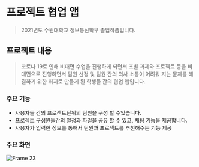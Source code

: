 # 프로젝트 협업 앱
> 2021년도 수원대학교 정보통신학부 졸업작품입니다.
  

## 프로젝트 내용

> 코로나 19로 인해 비대면 수업을 진행하게 되면서 
> 조별 과제와 프로젝트 등을 비대면으로 진행하면서
>  팀원 선정 및 팀원 간의 의사 소통이 어려워 지는 문제를 해결하기 위한 취지로 만들게 된 학생들 간의 협업 앱입니다.



### 주요 기능
- 사용자들 간의 프로젝트단위의 팀원을 구성 할 수있습니다.
- 프로젝트 구성원들간의 일정과 파일을 공유 할 수 있고, 채팅 기능을 제공합니다.
- 사용자가 입력한 정보를 통해서 팀원과 프로젝트를 추천해주는 기능 제공



### 주요 화면

![Frame 23](https://user-images.githubusercontent.com/71866185/165899765-ef566e29-a87e-46e5-9b4b-246f0883de80.png)
